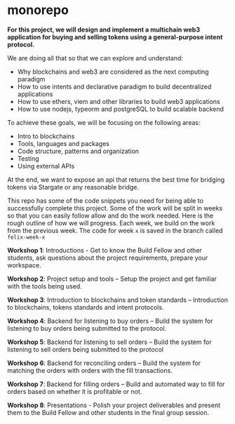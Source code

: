 # monorepo

**For this project, we will design and implement a multichain web3 application for buying and selling tokens using a general-purpose intent protocol.**

We are doing all that so that we can explore and understand:

- Why blockchains and web3 are considered as the next computing paradigm
- How to use intents and declarative paradigm to build decentralized applications
- How to use ethers, viem and other libraries to build web3 applications
- How to use nodejs, typeorm and postgreSQL to build scalable backend

To achieve these goals, we will be focusing on the following areas:

- Intro to blockchains
- Tools, languages and packages
- Code structure, patterns and organization
- Testing
- Using external APIs

At the end, we want to expose an api that returns the best time for bridging tokens via Stargate or any reasonable bridge.

This repo has some of the code snippets you need for being able to successfully complete this project. Some of the work will be split in weeks so that you can easily follow allow and do the work needed. Here is the rough outline of how we will progress. Each week, we build on the work from the previous week. The code for week `x` is saved in the branch called `felix-week-x`

**Workshop 1**: Introductions - Get to know the Build Fellow and other students, ask questions about the project requirements, prepare your workspace.

**Workshop 2**: Project setup and tools – Setup the project and get familiar with the tools being used.

**Workshop 3**: Introduction to blockchains and token standards – Introduction to blockchains, tokens standards and intent protocols.

**Workshop 4**: Backend for listening to buy orders – Build the system for listening to buy orders being submitted to the protocol.

**Workshop 5**: Backend for listening to sell orders – Build the system for listening to sell orders being submitted to the protocol

**Workshop 6**: Backend for reconciling orders – Build the system for matching the orders with orders with the fill transactions.

**Workshop 7**: Backend for filling orders – Build and automated way to fill for orders based on whether it is profitable or not.

**Workshop 8**: Presentations - Polish your project deliverables and present them to the Build Fellow and other students in the final group session.
